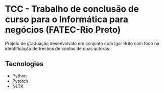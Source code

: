 # TCC - Trabalho de conclusão de curso para o Informática para negócios (FATEC-Rio Preto)

Projeto de graduação desenvolvido em conjunto com Igor Brito com foco na identificação de trechos de contos de duas autoras.

## Tecnologies
- Python
- Pytorch
- NLTK